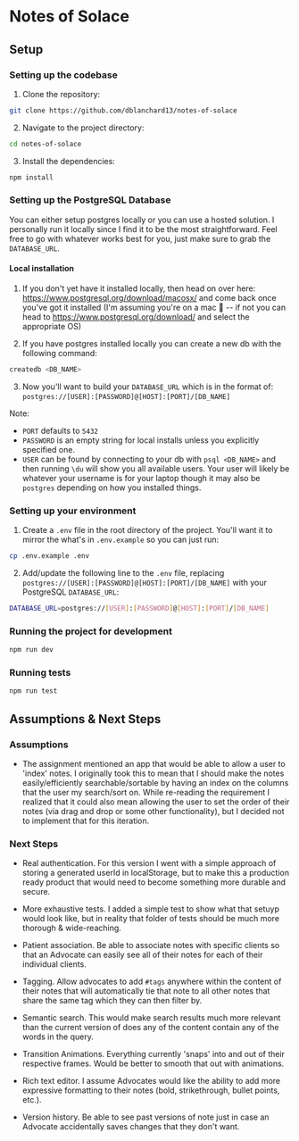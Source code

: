 # Notes of Solace

## Setup

### Setting up the codebase

1. Clone the repository:

```bash
git clone https://github.com/dblanchard13/notes-of-solace
```

2. Navigate to the project directory:

```bash
cd notes-of-solace
```

3. Install the dependencies:

```bash
npm install
```

### Setting up the PostgreSQL Database

You can either setup postgres locally or you can use a hosted solution. I personally run it locally since I find it to be the most straightforward. Feel free to go with whatever works best for you, just make sure to grab the `DATABASE_URL`.

#### Local installation

1. If you don't yet have it installed locally, then head on over here: https://www.postgresql.org/download/macosx/ and come back once you've got it installed (I'm assuming you're on a mac 🐒 -- if not you can head to https://www.postgresql.org/download/ and select the appropriate OS)

2. If you have postgres installed locally you can create a new db with the following command:

```bash
createdb <DB_NAME>
```

3. Now you'll want to build your `DATABASE_URL` which is in the format of: `postgres://[USER]:[PASSWORD]@[HOST]:[PORT]/[DB_NAME]`

Note:

- `PORT` defaults to `5432`
- `PASSWORD` is an empty string for local installs unless you explicitly specified one.
- `USER` can be found by connecting to your db with `psql <DB_NAME>` and then running `\du` will show you all available users. Your user will likely be whatever your username is for your laptop though it may also be `postgres` depending on how you installed things.

### Setting up your environment

1. Create a `.env` file in the root directory of the project. You'll want it to mirror the what's in `.env.example` so you can just run:

```bash
cp .env.example .env
```

2. Add/update the following line to the `.env` file, replacing `postgres://[USER]:[PASSWORD]@[HOST]:[PORT]/[DB_NAME]` with your PostgreSQL `DATABASE_URL`:

```bash
DATABASE_URL=postgres://[USER]:[PASSWORD]@[HOST]:[PORT]/[DB_NAME]
```

### Running the project for development

```bash
npm run dev
```

### Running tests

```bash
npm run test
```

## Assumptions & Next Steps

### Assumptions

- The assignment mentioned an app that would be able to allow a user to 'index' notes. I originally took this to mean that I should make the notes easily/efficiently searchable/sortable by having an index on the columns that the user my search/sort on. While re-reading the requirement I realized that it could also mean allowing the user to set the order of their notes (via drag and drop or some other functionality), but I decided not to implement that for this iteration.

### Next Steps

- Real authentication. For this version I went with a simple approach of storing a generated userId in localStorage, but to make this a production ready product that would need to become something more durable and secure.

- More exhaustive tests. I added a simple test to show what that setuyp would look like, but in reality that folder of tests should be much more thorough & wide-reaching.

- Patient association. Be able to associate notes with specific clients so that an Advocate can easily see all of their notes for each of their individual clients.

- Tagging. Allow advocates to add `#tags` anywhere within the content of their notes that will automatically tie that note to all other notes that share the same tag which they can then filter by.

- Semantic search. This would make search results much more relevant than the current version of does any of the content contain any of the words in the query.

- Transition Animations. Everything currently 'snaps' into and out of their respective frames. Would be better to smooth that out with animations.

- Rich text editor. I assume Advocates would like the ability to add more expressive formatting to their notes (bold, strikethrough, bullet points, etc.).

- Version history. Be able to see past versions of note just in case an Advocate accidentally saves changes that they don't want.
